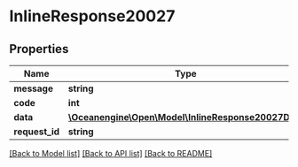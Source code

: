 # InlineResponse20027

## Properties
Name | Type | Description | Notes
------------ | ------------- | ------------- | -------------
**message** | **string** |  | 
**code** | **int** |  | 
**data** | [**\Oceanengine\Open\Model\InlineResponse20027Data**](InlineResponse20027Data.md) |  | 
**request_id** | **string** |  | 

[[Back to Model list]](../README.md#documentation-for-models) [[Back to API list]](../README.md#documentation-for-api-endpoints) [[Back to README]](../README.md)



